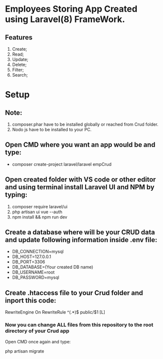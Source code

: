 # Employees Storing App Created using Laravel(8) FrameWork.
## Features
1. Create;
2. Read;
3. Update;
4. Delete;
5. Filter;
6. Search;
# Setup
## Note:
1. composer.phar have to be installed globally or reached from Crud folder.
2. Nodo js have to be installed to your PC.
## Open CMD where you want an app would be and type:
* composer create-project laravel/laravel empCrud
## Open created folder with VS code or other editor and using terminal install Laravel UI and NPM by typing:
1. composer require laravel/ui
2. php artisan ui vue --auth
3. npm install && npm run dev
## Create a database where will be your CRUD data and update following information inside .env file:
* DB_CONNECTION=mysql
* DB_HOST=127.0.0.1     
* DB_PORT=3306          
* DB_DATABASE=(Your created DB name) 
* DB_USERNAME=root   
* DB_PASSWORD=mysql
## Create .htaccess file to your Crud folder and inport this code:
<IfModule mod_rewrite.c>
RewriteEngine On
RewriteRule ^(.*)$ public/$1 [L]
</IfModule>

### Now you can change ALL files from this repository to the root directory of your Crud app

Open CMD once again and type:

php artisan migrate
